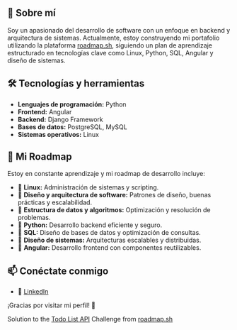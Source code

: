 ## 🚀 Sobre mí
Soy un apasionado del desarrollo de software con un enfoque en backend y arquitectura de sistemas. Actualmente, estoy construyendo mi portafolio utilizando la plataforma [roadmap.sh](https://roadmap.sh), siguiendo un plan de aprendizaje estructurado en tecnologías clave como Linux, Python, SQL, Angular y diseño de sistemas.

## 🛠️ Tecnologías y herramientas
- **Lenguajes de programación:** Python
- **Frontend:** Angular
- **Backend:** Django Framework
- **Bases de datos:** PostgreSQL, MySQL
- **Sistemas operativos:** Linux

## 📌 Mi Roadmap
Estoy en constante aprendizaje y mi roadmap de desarrollo incluye:
- 🔹 **Linux:** Administración de sistemas y scripting.
- 🔹 **Diseño y arquitectura de software:** Patrones de diseño, buenas prácticas y escalabilidad.
- 🔹 **Estructura de datos y algoritmos:** Optimización y resolución de problemas.
- 🔹 **Python:** Desarrollo backend eficiente y seguro.
- 🔹 **SQL:** Diseño de bases de datos y optimización de consultas.
- 🔹 **Diseño de sistemas:** Arquitecturas escalables y distribuidas.
- 🔹 **Angular:** Desarrollo frontend con componentes reutilizables.

## 📫 Conéctate conmigo
- 💼 [LinkedIn](https://linkedin.com/in/jaime-francisco-meneses-castillo-3382b9260/)

¡Gracias por visitar mi perfil! 🚀

Solution to the [Todo List API](https://roadmap.sh/projects/todo-list-api) Challenge from [roadmap.sh](https://roadmap.sh)
